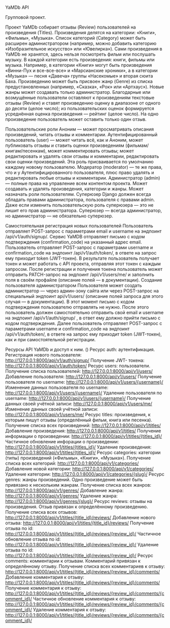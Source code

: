 
YaMDb API

Групповой проект.

Проект YaMDb собирает отзывы (Review) пользователей на произведения (Titles). Произведения делятся на категории: «Книги», «Фильмы», «Музыка». Список категорий (Category) может быть расширен администратором (например, можно добавить категорию «Изобразительное искусство» или «Ювелирка»).
Сами произведения в YaMDb не хранятся, здесь нельзя посмотреть фильм или послушать музыку.
В каждой категории есть произведения: книги, фильмы или музыка. Например, в категории «Книги» могут быть произведения «Винни-Пух и все-все-все» и «Марсианские хроники», а в категории «Музыка» — песня «Давеча» группы «Насекомые» и вторая сюита Баха.
Произведению может быть присвоен жанр (Genre) из списка предустановленных (например, «Сказка», «Рок» или «Артхаус»). Новые жанры может создавать только администратор.
Благодарные или возмущённые пользователи оставляют к произведениям текстовые отзывы (Review) и ставят произведению оценку в диапазоне от одного до десяти (целое число); из пользовательских оценок формируется усреднённая оценка произведения — рейтинг (целое число). На одно произведение пользователь может оставить только один отзыв.

Пользовательские роли
Аноним — может просматривать описания произведений, читать отзывы и комментарии.
Аутентифицированный пользователь (user) — может читать всё, как и Аноним, может публиковать отзывы и ставить оценки произведениям (фильмам/книгам/песенкам), может комментировать отзывы; может редактировать и удалять свои отзывы и комментарии, редактировать свои оценки произведений. Эта роль присваивается по умолчанию каждому новому пользователю.
Модератор (moderator) — те же права, что и у Аутентифицированного пользователя, плюс право удалять и редактировать любые отзывы и комментарии.
Администратор (admin) — полные права на управление всем контентом проекта. Может создавать и удалять произведения, категории и жанры. Может назначать роли пользователям.
Суперюзер Django должен всегда обладать правами администратора, пользователя с правами admin. Даже если изменить пользовательскую роль суперюзера — это не лишит его прав администратора. Суперюзер — всегда администратор, но администратор — не обязательно суперюзер.

Самостоятельная регистрация новых пользователей
Пользователь отправляет POST-запрос с параметрами email и username на эндпоинт /api/v1/auth/signup/.
Сервис YaMDB отправляет письмо с кодом подтверждения (confirmation_code) на указанный адрес email.
Пользователь отправляет POST-запрос с параметрами username и confirmation_code на эндпоинт /api/v1/auth/token/, в ответе на запрос ему приходит token (JWT-токен).
В результате пользователь получает токен и может работать с API проекта, отправляя этот токен с каждым запросом.
После регистрации и получения токена пользователь может отправить PATCH-запрос на эндпоинт /api/v1/users/me/ и заполнить поля в своём профайле (описание полей — в документации).
Создание пользователя администратором
Пользователя может создать администратор — через админ-зону сайта или через POST-запрос на специальный эндпоинт api/v1/users/ (описание полей запроса для этого случая — в документации). В этот момент письмо с кодом подтверждения пользователю отправлять не нужно.
После этого пользователь должен самостоятельно отправить свой email и username на эндпоинт /api/v1/auth/signup/ , в ответ ему должно прийти письмо с кодом подтверждения.
Далее пользователь отправляет POST-запрос с параметрами username и confirmation_code на эндпоинт /api/v1/auth/token/, в ответе на запрос ему приходит token (JWT-токен), как и при самостоятельной регистрации.

Ресурсы API YaMDb и доступ к ним. ()
Ресурс auth: аутентификация.
Регистрация нового пользователя: http://127.0.0.1:8000/api/v1/auth/signup/
Получение JWT- токена: http://127.0.0.1:8000/api/v1/auth/token/
Ресурс users: пользователи.
Получение списка пользователей: http://127.0.0.1:8000/api/v1/users/
Добавление пользователя: http://127.0.0.1:8000/api/v1/users/
Получение пользователя по username: http://127.0.0.1:8000/api/v1/users/{username}/
Изменение данных пользователя по username: http://127.0.0.1:8000/api/v1/users/{username}/
Удаление пользователя по username: http://127.0.0.1:8000/api/v1/users/{username}/
Получение данных своей учётной записи: http://127.0.0.1:8000/api/v1/users/me/
Изменение данных своей учётной записи: http://127.0.0.1:8000/api/v1/users/me/
Ресурс titles: произведения, к которым пишут отзывы (определённый фильм, книга или песенка).
Получение списка всех произведений: http://127.0.0.1:8000/api/v1/titles/
Добавление произведения: http://127.0.0.1:8000/api/v1/titles/
Получение информации о произведении: http://127.0.0.1:8000/api/v1/titles/{titles_id}/
Частичное обновление инфорации о произведении: http://127.0.0.1:8000/api/v1/titles/{titles_id}/
Удаление произведения: http://127.0.0.1:8000/api/v1/titles/{titles_id}/
Ресурс categories: категории (типы) произведений («Фильмы», «Книги», «Музыка»).
Получение списка всех категорий: http://127.0.0.1:8000/api/v1/categories/
Добавление новой категории: http://127.0.0.1:8000/api/v1/categories/
Удаление категории: http://127.0.0.1:8000/api/v1/categories/{slug}/
Ресурс genres: жанры произведений. Одно произведение может быть привязано к нескольким жанрам.
Получение списка всех жанров: http://127.0.0.1:8000/api/v1/genres/
Добавление жанра: http://127.0.0.1:8000/api/v1/genres/
Удаление жанра: http://127.0.0.1:8000/api/v1/genres/{slug}/
Ресурс reviews: отзывы на произведения. Отзыв привязан к определённому произведению.
Получение списка всех отзывов: http://127.0.0.1:8000/api/v1/titles/{title_id}/reviews/
Добавление нового отзыва: http://127.0.0.1:8000/api/v1/titles/{title_id}/reviews/
Получение отзыва по id: http://127.0.0.1:8000/api/v1/titles/{title_id}/reviews/{review_id}/
Частичное обновление отзыва по id: http://127.0.0.1:8000/api/v1/titles/{title_id}/reviews/{review_id}/
Удаление отзыва по id: http://127.0.0.1:8000/api/v1/titles/{title_id}/reviews/{review_id}/
Ресурс comments: комментарии к отзывам. Комментарий привязан к определённому отзыву.
Получение списка всех комментариев к отзыву: http://127.0.0.1:8000/api/v1/titles/{title_id}/reviews/{review_id}/comments/  
Добавление комментария к отзыву: http://127.0.0.1:8000/api/v1/titles/{title_id}/reviews/{review_id}/comments/
Получение комментария к отзыву: http://127.0.0.1:8000/api/v1/titles/{title_id}/reviews/{review_id}/comments/{comment_id}/
Частичное обновление комментария к отзыву: http://127.0.0.1:8000/api/v1/titles/{title_id}/reviews/{review_id}/comments/{comment_id}/
Удаление комментария к отзыву: http://127.0.0.1:8000/api/v1/titles/{title_id}/reviews/{review_id}/comments/{comment_id}/
